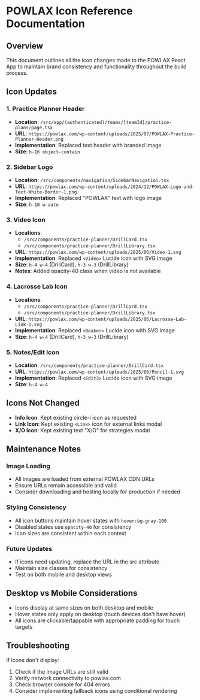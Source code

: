 # POWLAX Icon Reference Documentation

## Overview
This document outlines all the icon changes made to the POWLAX React App to maintain brand consistency and functionality throughout the build process.

## Icon Updates

### 1. Practice Planner Header
- **Location**: `/src/app/(authenticated)/teams/[teamId]/practice-plans/page.tsx`
- **URL**: `https://powlax.com/wp-content/uploads/2025/07/POWLAX-Practice-Planner-Header.png`
- **Implementation**: Replaced text header with branded image
- **Size**: `h-16 object-contain`

### 2. Sidebar Logo
- **Location**: `/src/components/navigation/SidebarNavigation.tsx`
- **URL**: `https://powlax.com/wp-content/uploads/2024/12/POWLAX-Logo-and-Text-White-Border-1.png`
- **Implementation**: Replaced "POWLAX" text with logo image
- **Size**: `h-10 w-auto`

### 3. Video Icon
- **Locations**: 
  - `/src/components/practice-planner/DrillCard.tsx`
  - `/src/components/practice-planner/DrillLibrary.tsx`
- **URL**: `https://powlax.com/wp-content/uploads/2025/06/Video-1.svg`
- **Implementation**: Replaced `<Video>` Lucide icon with SVG image
- **Size**: `h-4 w-4` (DrillCard), `h-3 w-3` (DrillLibrary)
- **Notes**: Added opacity-40 class when video is not available

### 4. Lacrosse Lab Icon
- **Locations**: 
  - `/src/components/practice-planner/DrillCard.tsx`
  - `/src/components/practice-planner/DrillLibrary.tsx`
- **URL**: `https://powlax.com/wp-content/uploads/2025/06/Lacrosse-Lab-Link-1.svg`
- **Implementation**: Replaced `<Beaker>` Lucide icon with SVG image
- **Size**: `h-4 w-4` (DrillCard), `h-3 w-3` (DrillLibrary)

### 5. Notes/Edit Icon
- **Location**: `/src/components/practice-planner/DrillCard.tsx`
- **URL**: `https://powlax.com/wp-content/uploads/2025/06/Pencil-1.svg`
- **Implementation**: Replaced `<Edit3>` Lucide icon with SVG image
- **Size**: `h-4 w-4`

## Icons Not Changed
- **Info Icon**: Kept existing circle-i icon as requested
- **Link Icon**: Kept existing `<Link>` icon for external links modal
- **X/O Icon**: Kept existing text "X/O" for strategies modal

## Maintenance Notes

### Image Loading
- All images are loaded from external POWLAX CDN URLs
- Ensure URLs remain accessible and valid
- Consider downloading and hosting locally for production if needed

### Styling Consistency
- All icon buttons maintain hover states with `hover:bg-gray-100`
- Disabled states use `opacity-40` for consistency
- Icon sizes are consistent within each context

### Future Updates
- If icons need updating, replace the URL in the src attribute
- Maintain size classes for consistency
- Test on both mobile and desktop views

## Desktop vs Mobile Considerations
- Icons display at same sizes on both desktop and mobile
- Hover states only apply on desktop (touch devices don't have hover)
- All icons are clickable/tappable with appropriate padding for touch targets

## Troubleshooting
If icons don't display:
1. Check if the image URLs are still valid
2. Verify network connectivity to powlax.com
3. Check browser console for 404 errors
4. Consider implementing fallback icons using conditional rendering